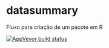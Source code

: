 # datasummary
Fluxo para criação de um pacote em R

<!-- badges: start -->
  [![AppVeyor build status](https://ci.appveyor.com/api/projects/status/github/Elton-J/datasummary?branch=master&svg=true)](https://ci.appveyor.com/project/Elton-J/datasummary)
  <!-- badges: end -->